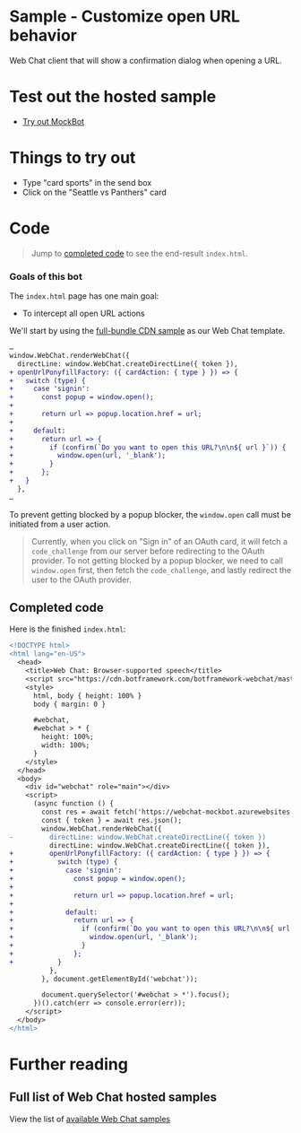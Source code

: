 # Sample - Customize open URL behavior

Web Chat client that will show a confirmation dialog when opening a URL.

# Test out the hosted sample

- [Try out MockBot](https://microsoft.github.io/BotFramework-WebChat/18.customization-open-url)

# Things to try out

- Type "card sports" in the send box
- Click on the "Seattle vs Panthers" card

# Code

> Jump to [completed code](#completed-code) to see the end-result `index.html`.

### Goals of this bot

The `index.html` page has one main goal:

- To intercept all open URL actions

We'll start by using the [full-bundle CDN sample](./../01.a.getting-started-full-bundle/README.md) as our Web Chat template.

```diff
…
window.WebChat.renderWebChat({
  directLine: window.WebChat.createDirectLine({ token }),
+ openUrlPonyfillFactory: ({ cardAction: { type } }) => {
+   switch (type) {
+     case 'signin':
+       const popup = window.open();
+
+       return url => popup.location.href = url;
+
+     default:
+       return url => {
+         if (confirm(`Do you want to open this URL?\n\n${ url }`)) {
+           window.open(url, '_blank');
+         }
+       };
+   }
  },
…
```

To prevent getting blocked by a popup blocker, the `window.open` call must be initiated from a user action.

> Currently, when you click on "Sign in" of an OAuth card, it will fetch a `code_challenge` from our server before redirecting to the OAuth provider. To not getting blocked by a popup blocker, we need to call `window.open` first, then fetch the `code_challenge`, and lastly redirect the user to the OAuth provider.

## Completed code

Here is the finished `index.html`:

```diff
<!DOCTYPE html>
<html lang="en-US">
  <head>
    <title>Web Chat: Browser-supported speech</title>
    <script src="https://cdn.botframework.com/botframework-webchat/master/webchat.js"></script>
    <style>
      html, body { height: 100% }
      body { margin: 0 }

      #webchat,
      #webchat > * {
        height: 100%;
        width: 100%;
      }
    </style>
  </head>
  <body>
    <div id="webchat" role="main"></div>
    <script>
      (async function () {
        const res = await fetch('https://webchat-mockbot.azurewebsites.net/directline/token', { method: 'POST' });
        const { token } = await res.json();
        window.WebChat.renderWebChat({
-         directLine: window.WebChat.createDirectLine({ token })
          directLine: window.WebChat.createDirectLine({ token }),
+         openUrlPonyfillFactory: ({ cardAction: { type } }) => {
+           switch (type) {
+             case 'signin':
+               const popup = window.open();
+
+               return url => popup.location.href = url;
+
+             default:
+               return url => {
+                 if (confirm(`Do you want to open this URL?\n\n${ url }`)) {
+                   window.open(url, '_blank');
+                 }
+               };
+           }
          },
        }, document.getElementById('webchat'));

        document.querySelector('#webchat > *').focus();
      })().catch(err => console.error(err));
    </script>
  </body>
</html>

```

# Further reading

## Full list of Web Chat hosted samples

View the list of [available Web Chat samples](https://github.com/Microsoft/BotFramework-WebChat/tree/master/samples)
